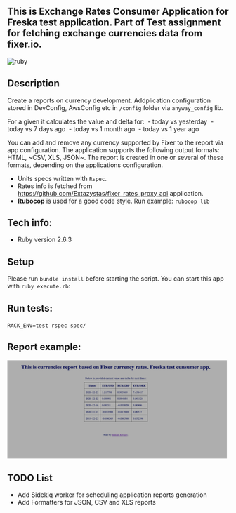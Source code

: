 ## This is Exchange Rates Consumer Application for Freska test application. Part of Test assignment for fetching exchange currencies data from fixer.io.
<p>
<img src="https://devicons.github.io/devicon/devicon.git/icons/ruby/ruby-original-wordmark.svg" alt="ruby" width="40" height="40"/>
</p>

## Description
Create a reports on currency development.
Addplication configuration stored in DevConfig, AwsConfig etc in `/config` folder via `anyway_config` lib.

For a given it calculates the value and delta for:
 - today vs yesterday
 - today vs 7 days ago
 - today vs 1 month ago
 - today vs 1 year ago

You can add and remove any currency supported by Fixer to the report via app configuration.
The application supports the following output formats: HTML, ~CSV, XLS, JSON~.
The report is created in one or several of these formats, depending on the applications configuration.

- Units specs written with `Rspec`.
- Rates info is fetched from https://github.com/Extazystas/fixer_rates_proxy_api application.
- **Rubocop** is used for a good code style. Run example: `rubocop lib`

## Tech info:
* Ruby version 2.6.3

## Setup
Please run `bundle install` before starting the script.
You can start this app with `ruby execute.rb`:

## Run tests:
`RACK_ENV=test rspec spec/`

## Report example:
<img alt='1 step' title='1 step' src="https://raw.githubusercontent.com/Extazystas/fixer_rates_report_service/master/examples/html_report_example.png" width="500">

## TODO List
- Add Sidekiq worker for scheduling application reports generation
- Add Formatters for JSON, CSV and XLS reports
